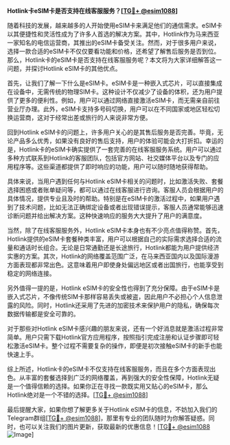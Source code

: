 **Hotlink卡eSIM卡是否支持在线客服服务？[[TG💪+ @esim1088](https://t.me/s/esim1088)]**

随着科技的发展，越来越多的人开始使用eSIM卡来满足他们的通信需求。eSIM卡以其便捷性和灵活性成为了许多人首选的解决方案。其中，Hotlink作为马来西亚一家知名的电信运营商，其推出的eSIM卡备受关注。然而，对于很多用户来说，选择一款合适的eSIM卡不仅仅要看功能和价格，还希望了解售后服务是否到位。那么，Hotlink卡的eSIM卡是否支持在线客服服务呢？本文将为大家详细解答这一问题，并探讨Hotlink eSIM卡的其他优点。

首先，让我们了解一下什么是eSIM卡。eSIM卡是一种嵌入式芯片，可以直接集成在设备中，无需传统的物理SIM卡。这种设计不仅减少了设备的体积，还为用户提供了更多的便利性。例如，用户可以通过网络直接激活eSIM卡，而无需亲自前往营业厅办理。此外，eSIM卡支持多号码切换，用户可以在不同国家或地区轻松切换运营商，这对于经常出差或旅行的人来说非常方便。

回到Hotlink eSIM卡的问题上，许多用户关心的是其售后服务是否完善。毕竟，无论产品多么优秀，如果没有良好的售后支持，用户的体验可能会大打折扣。幸运的是，Hotlink卡的eSIM卡确实提供了一套完善的在线客服服务系统。用户可以通过多种方式联系到Hotlink的客服团队，包括官方网站、社交媒体平台以及专门的应用程序等。这些渠道都提供了即时响应的功能，用户可以随时随地获得帮助。

具体来说，当用户遇到任何与Hotlink eSIM卡相关的问题时，比如激活失败、套餐选择困惑或者账单疑问等，都可以通过在线客服进行咨询。客服人员会根据用户的具体情况，提供专业且及时的帮助。特别是在eSIM卡的激活过程中，如果用户遇到了技术问题，比如无法正确绑定设备或者出现错误提示，客服人员通常能够迅速诊断问题并给出解决方案。这种快速响应的服务大大提升了用户的满意度。

当然，除了在线客服服务外，Hotlink eSIM卡本身也有不少亮点值得称赞。首先，Hotlink提供的eSIM卡套餐种类丰富，用户可以根据自己的实际需求选择合适的流量和通话时长组合。无论是日常通勤还是长途旅行，Hotlink都能为用户提供经济实惠的方案。其次，Hotlink的网络覆盖范围广泛，在马来西亚国内以及国际漫游方面表现都非常出色。这意味着用户即使身处偏远地区或者出国旅行，也能享受到稳定的网络连接。

另外值得一提的是，Hotlink eSIM卡的安全性也得到了充分保障。由于eSIM卡是嵌入式芯片，不像传统SIM卡那样容易丢失或被盗，因此用户不必担心个人信息泄露的风险。同时，Hotlink还采用了先进的加密技术来保护用户的隐私，确保每次数据传输都是安全可靠的。

对于那些对Hotlink eSIM卡感兴趣的朋友来说，还有一个好消息就是激活过程非常简单。用户只需下载Hotlink官方应用程序，按照指引完成注册和认证步骤即可轻松激活eSIM卡。整个过程不需要复杂的操作，即便是初次接触eSIM卡的新手也能快速上手。

综上所述，Hotlink卡的eSIM卡不仅支持在线客服服务，而且在多个方面表现出色。从丰富的套餐选择到广泛的网络覆盖，再到强大的安全性保障，Hotlink无疑是一个值得信赖的选择。如果你正在寻找一款既实用又贴心的eSIM卡，那么Hotlink绝对是一个不错的选择。[[TG💪+ @esim1088](https://t.me/s/esim1088)]

最后提醒大家，如果你想了解更多关于Hotlink eSIM卡的信息，不妨加入我们的Telegram群组[[TG💪+ @esim1088](https://t.me/s/esim1088)]，那里有专业的团队随时为你解答疑惑。同时，也可以关注我们的图片更新，获取最新的优惠信息！[[TG💪+ @esim1088](https://t.me/s/esim1088) ![Image](https://i.postimg.cc/4NQfJmqS/Snipaste-2025-05-13-00-14-12.png)]